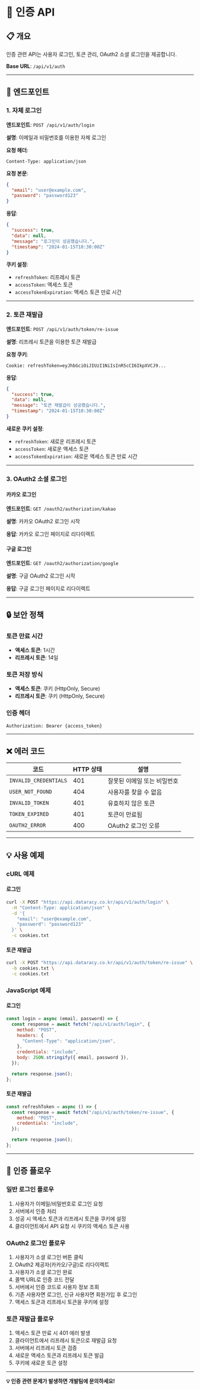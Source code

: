 # 🔐 인증 API

## 📋 **개요**

인증 관련 API는 사용자 로그인, 토큰 관리, OAuth2 소셜 로그인을 제공합니다.

**Base URL**: `/api/v1/auth`

---

## 🔑 **엔드포인트**

### **1. 자체 로그인**

**엔드포인트**: `POST /api/v1/auth/login`

**설명**: 이메일과 비밀번호를 이용한 자체 로그인

**요청 헤더**:

```http
Content-Type: application/json
```

**요청 본문**:

```json
{
  "email": "user@example.com",
  "password": "password123"
}
```

**응답**:

```json
{
  "success": true,
  "data": null,
  "message": "로그인이 성공했습니다.",
  "timestamp": "2024-01-15T10:30:00Z"
}
```

**쿠키 설정**:

- `refreshToken`: 리프레시 토큰
- `accessToken`: 액세스 토큰
- `accessTokenExpiration`: 액세스 토큰 만료 시간

---

### **2. 토큰 재발급**

**엔드포인트**: `POST /api/v1/auth/token/re-issue`

**설명**: 리프레시 토큰을 이용한 토큰 재발급

**요청 쿠키**:

```http
Cookie: refreshToken=eyJhbGciOiJIUzI1NiIsInR5cCI6IkpXVCJ9...
```

**응답**:

```json
{
  "success": true,
  "data": null,
  "message": "토큰 재발급이 성공했습니다.",
  "timestamp": "2024-01-15T10:30:00Z"
}
```

**새로운 쿠키 설정**:

- `refreshToken`: 새로운 리프레시 토큰
- `accessToken`: 새로운 액세스 토큰
- `accessTokenExpiration`: 새로운 액세스 토큰 만료 시간

---

### **3. OAuth2 소셜 로그인**

#### **카카오 로그인**

**엔드포인트**: `GET /oauth2/authorization/kakao`

**설명**: 카카오 OAuth2 로그인 시작

**응답**: 카카오 로그인 페이지로 리다이렉트

#### **구글 로그인**

**엔드포인트**: `GET /oauth2/authorization/google`

**설명**: 구글 OAuth2 로그인 시작

**응답**: 구글 로그인 페이지로 리다이렉트

---

## 🔒 **보안 정책**

### **토큰 만료 시간**

- **액세스 토큰**: 1시간
- **리프레시 토큰**: 14일

### **토큰 저장 방식**

- **액세스 토큰**: 쿠키 (HttpOnly, Secure)
- **리프레시 토큰**: 쿠키 (HttpOnly, Secure)

### **인증 헤더**

```http
Authorization: Bearer {access_token}
```

---

## ❌ **에러 코드**

| 코드                  | HTTP 상태 | 설명                        |
| --------------------- | --------- | --------------------------- |
| `INVALID_CREDENTIALS` | 401       | 잘못된 이메일 또는 비밀번호 |
| `USER_NOT_FOUND`      | 404       | 사용자를 찾을 수 없음       |
| `INVALID_TOKEN`       | 401       | 유효하지 않은 토큰          |
| `TOKEN_EXPIRED`       | 401       | 토큰이 만료됨               |
| `OAUTH2_ERROR`        | 400       | OAuth2 로그인 오류          |

---

## 💡 **사용 예제**

### **cURL 예제**

#### **로그인**

```bash
curl -X POST "https://api.dataracy.co.kr/api/v1/auth/login" \
  -H "Content-Type: application/json" \
  -d '{
    "email": "user@example.com",
    "password": "password123"
  }' \
  -c cookies.txt
```

#### **토큰 재발급**

```bash
curl -X POST "https://api.dataracy.co.kr/api/v1/auth/token/re-issue" \
  -b cookies.txt \
  -c cookies.txt
```

### **JavaScript 예제**

#### **로그인**

```javascript
const login = async (email, password) => {
  const response = await fetch("/api/v1/auth/login", {
    method: "POST",
    headers: {
      "Content-Type": "application/json",
    },
    credentials: "include",
    body: JSON.stringify({ email, password }),
  });

  return response.json();
};
```

#### **토큰 재발급**

```javascript
const refreshToken = async () => {
  const response = await fetch("/api/v1/auth/token/re-issue", {
    method: "POST",
    credentials: "include",
  });

  return response.json();
};
```

---

## 🔄 **인증 플로우**

### **일반 로그인 플로우**

1. 사용자가 이메일/비밀번호로 로그인 요청
2. 서버에서 인증 처리
3. 성공 시 액세스 토큰과 리프레시 토큰을 쿠키에 설정
4. 클라이언트에서 API 요청 시 쿠키의 액세스 토큰 사용

### **OAuth2 로그인 플로우**

1. 사용자가 소셜 로그인 버튼 클릭
2. OAuth2 제공자(카카오/구글)로 리다이렉트
3. 사용자가 소셜 로그인 완료
4. 콜백 URL로 인증 코드 전달
5. 서버에서 인증 코드로 사용자 정보 조회
6. 기존 사용자면 로그인, 신규 사용자면 회원가입 후 로그인
7. 액세스 토큰과 리프레시 토큰을 쿠키에 설정

### **토큰 재발급 플로우**

1. 액세스 토큰 만료 시 401 에러 발생
2. 클라이언트에서 리프레시 토큰으로 재발급 요청
3. 서버에서 리프레시 토큰 검증
4. 새로운 액세스 토큰과 리프레시 토큰 발급
5. 쿠키에 새로운 토큰 설정

---

**💡 인증 관련 문제가 발생하면 개발팀에 문의하세요!**
